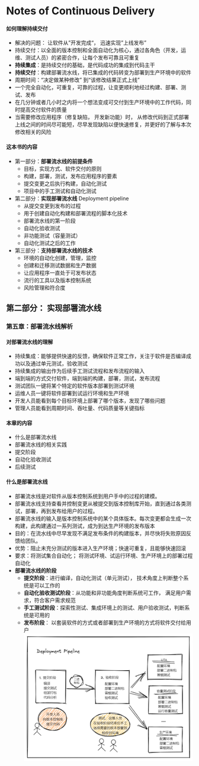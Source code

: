 # Notes of Continuous Delivery

#### 如何理解持续交付
- 解决的问题： 让软件从”开发完成“， 迅速实现”上线发布”  
- 持续交付：以全面的版本控制和全面自动化为核心，通过各角色（开发，运维、测试人员）的紧密合作，让每个发布可靠且可重复  
- **持续集成**：是持续交付的基础，是代码成功的集成到代码主干  
- **持续交付**：构建部署流水线，将已集成的代码转变为部署到生产环境中的软件   
- 周期时间：“决定做某种修改” 到“该修改结果正式上线”  
- 一个完全自动化，可重复，可靠的过程，让变更顺利地经过构建、部署、测试、发布  
- 在几分钟或者几小时之内将一个想法变成可交付到生产环境中的工作代码，同时提高交付软件的质量
- 当需要修改应用程序（修复缺陷， 开发新功能）时， 从修改代码到正式部署上线之间的时间尽可能短，尽早发现缺陷以便快速修复，并更好的了解与本次修改相关的风险  

#### 这本书的内容
- 第一部分：**部署流水线的前提条件**
  - 目标，实现方式、软件交付的原则
  - 构建，部署，测试，发布应用程序的要素
  - 提交变更之后执行构建，自动化测试
  - 项目中的手工测试和自动化测试
- 第二部分：**实现部署流水线** Deployment pipeline
  - 从提交变更到发布的过程
  - 用于创建自动化构建和部署流程的脚本化技术
  - 部署流水线的第一阶段
  - 自动化验收测试
  - 非功能测试（容量测试）
  - 自动化测试之后的工作
- 第三部分：**支持部署流水线的技术**
  - 环境的自动化创建，管理，监控
  - 创建和迁移测试数据和生产数据
  - 让应用程序一直处于可发布状态
  - 流行的工具以及版本控制系统
  - 风险管理和符合度

  
## 第二部分： 实现部署流水线
### 第五章：部署流水线解析
#### 对部署流水线的理解
- 持续集成：能够提供快速的反馈，确保软件正常工作，关注于软件是否编译成功以及通过单元测试，验收测试  
- 持续集成的输出作为后续手工测试流程和发布流程的输入
- 端到端的方式交付软件，端到端的构建，部署，测试，发布流程
- 测试团队一键将某个特定的软件版本部署到测试环境
- 运维人员一键将软件部署到试运行环境和生产环境
- 开发人员能看到每个目标环境上部署了哪个版本，发现了哪些问题
- 管理人员能看到周期时间、吞吐量、代码质量等关键指标
#### 本章的内容
- 什么是部署流水线
- 部署流水线的相关实践
- 提交阶段
- 自动化验收测试
- 后续测试

#### 什么是部署流水线
- 部署流水线是对软件从版本控制系统到用户手中的过程的建模。   
- 部署流水线支持查看并控制变更从被提交到版本控制库开始，直到通过各类测试，部署，再到发布给用户的过程。
- 部署流水线的输入是版本控制系统中的某个具体版本。每次变更都会生成一次构建，此构建通过一系列测试，成为到达生产环境的发布版本
- 目的：在流水线中尽早发现不满足发布条件的构建版本，并尽快将失败原因反馈给团队。  
- 优势：阻止未充分测试的版本进入生产环境；快速可重复，且能够快速回滚
- 要求：将测试集合自动化； 将测试环境、试运行环境、生产环境上的部署过程自动化
- **部署流水线的阶段**
  - **提交阶段**：进行编译，自动化测试（单元测试）， 技术角度上判断整个系统是可以工作的
  - **自动化验收测试阶段**：从功能和非功能角度判断系统可工作， 满足用户需求，符合客户需求规范
  - **手工测试阶段**：探索性测试、集成环境上的测试、用户验收测试，判断系统是可用的
  - **发布阶段**： 以套装软件的方式或者部署到生产环境的方式将软件交付给用户
  ![deployment pipeline](img/deployment-pipeline.png)
    



